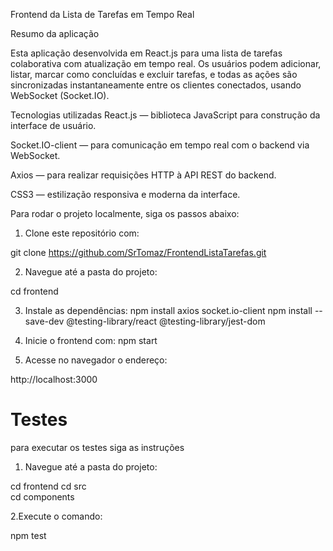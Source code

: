 Frontend da Lista de Tarefas em Tempo Real

Resumo da aplicação

Esta aplicação desenvolvida em React.js para uma lista de tarefas colaborativa com atualização em tempo real. Os usuários podem adicionar, listar, marcar como concluídas e excluir tarefas, e todas as ações são sincronizadas instantaneamente entre os clientes conectados, usando WebSocket (Socket.IO).


Tecnologias utilizadas
React.js — biblioteca JavaScript para construção da interface de usuário.

Socket.IO-client — para comunicação em tempo real com o backend via WebSocket.

Axios — para realizar requisições HTTP à API REST do backend.

CSS3 — estilização responsiva e moderna da interface.


Para rodar o projeto localmente, siga os passos abaixo:

1. Clone este repositório com:

git clone https://github.com/SrTomaz/FrontendListaTarefas.git

2. Navegue até a pasta do projeto:

cd frontend

3. Instale as dependências:
npm install axios socket.io-client
npm install --save-dev @testing-library/react @testing-library/jest-dom

5. Inicie o frontend com:
npm start

6. Acesse no navegador o endereço:

http://localhost:3000


<h1>Testes</h1>

para executar os testes siga as instruções

1. Navegue até a pasta do projeto:

cd frontend
cd src  
cd components

2.Execute o comando:

npm test






